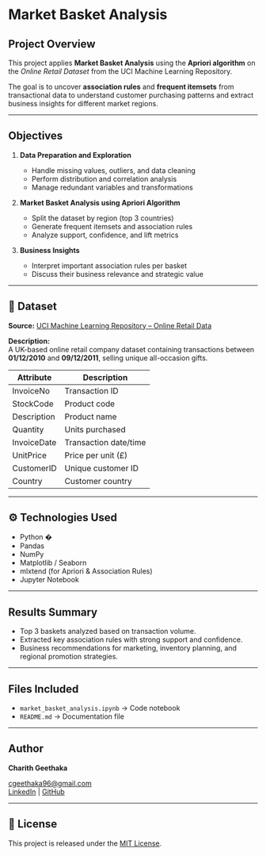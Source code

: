 #  Market Basket Analysis


##  Project Overview
This project applies **Market Basket Analysis** using the **Apriori algorithm** on the *Online Retail Dataset* from the UCI Machine Learning Repository.

The goal is to uncover **association rules** and **frequent itemsets** from transactional data to understand customer purchasing patterns and extract business insights for different market regions.

---

##  Objectives
1. **Data Preparation and Exploration**  
   - Handle missing values, outliers, and data cleaning  
   - Perform distribution and correlation analysis  
   - Manage redundant variables and transformations  

2. **Market Basket Analysis using Apriori Algorithm**  
   - Split the dataset by region (top 3 countries)  
   - Generate frequent itemsets and association rules  
   - Analyze support, confidence, and lift metrics  

3. **Business Insights**  
   - Interpret important association rules per basket  
   - Discuss their business relevance and strategic value  

---

## 🧩 Dataset
**Source:** [UCI Machine Learning Repository – Online Retail Data](https://archive.ics.uci.edu/ml/datasets/online+retail)

**Description:**  
A UK-based online retail company dataset containing transactions between **01/12/2010** and **09/12/2011**, selling unique all-occasion gifts.

| Attribute | Description |
|------------|--------------|
| InvoiceNo | Transaction ID |
| StockCode | Product code |
| Description | Product name |
| Quantity | Units purchased |
| InvoiceDate | Transaction date/time |
| UnitPrice | Price per unit (£) |
| CustomerID | Unique customer ID |
| Country | Customer country |

---

## ⚙️ Technologies Used
- Python �
- Pandas
- NumPy
- Matplotlib / Seaborn
- mlxtend (for Apriori & Association Rules)
- Jupyter Notebook

---

##  Results Summary
- Top 3 baskets analyzed based on transaction volume.
- Extracted key association rules with strong support and confidence.
- Business recommendations for marketing, inventory planning, and regional promotion strategies.

---

##  Files Included
- `market_basket_analysis.ipynb` → Code notebook  
- `README.md` → Documentation file

---

##  Author
**Charith Geethaka**  
  
[cgeethaka96@gmail.com](mailto:cgeethaka96@gmail.com)  
[LinkedIn](https://www.linkedin.com/in/charith-geethaka) | [GitHub](https://github.com/CGeethaka)

---

## 🪪 License
This project is released under the [MIT License](LICENSE).
